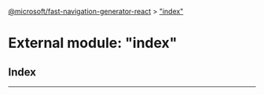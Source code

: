 [@microsoft/fast-navigation-generator-react](../README.md) > ["index"](../modules/_index_.md)

# External module: "index"

## Index

---

